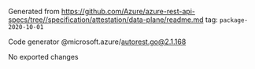 Generated from https://github.com/Azure/azure-rest-api-specs/tree//specification/attestation/data-plane/readme.md tag: `package-2020-10-01`

Code generator @microsoft.azure/autorest.go@2.1.168

No exported changes